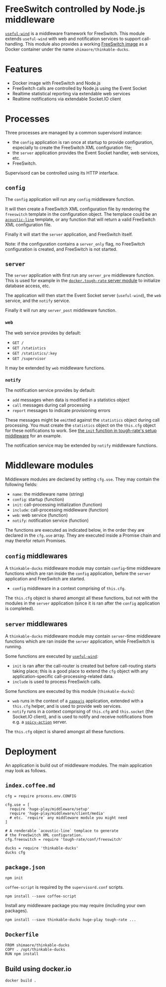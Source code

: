 FreeSwitch controlled by Node.js middleware
===========================================

[`useful-wind`](https://github.com/shimaore/useful-wind) is a middleware framework for FreeSwitch.
This module extends `useful-wind` with web and notification services to support call-handling.
This module also provides a working [FreeSwitch image](https://registry.hub.docker.com/u/shimaore/thinkable-ducks/) as a Docker container under the name `shimaore/thinkable-ducks`.

Features
========

* Docker image with FreeSwitch and Node.js
* FreeSwitch calls are controlled by Node.js using the Event Socket
* Realtime statistical reporting via extendable web services
* Realtime notifications via extendable Socket.IO client

Processes
=========

Three processes are managed by a common supervisord instance:

* the `config` application is ran once at startup to provide configuration, especially to create the FreeSwitch XML configuration file;
* the `server` application provides the Event Socket handler, web services, etc.
* FreeSwitch.

Supervisord can be controlled using its HTTP interface.

`config`
--------

The `config` application will run any `config` middleware function.

It will then create a FreeSwitch XML configuration file by rendering the `freeswitch` template in the configuration object. The templace could be an [`acoustic-line`](https://github.com/shimaore/acoustic-line) template, or any function that will return a valid FreeSwitch XML configuration file.

Finally it will start the `server` application, and FreeSwitch itself.

Note: if the configuration contains a `server_only` flag, no FreeSwitch configuration is created, and FreeSwitch is not started.

`server`
--------

The `server` application with first run any `server_pre` middleware function. This is used for example in the [`docker.tough-rate` server module](https://github.com/shimaore/docker.tough-rate/blob/master/middleware/server.coffee.md) to initialize database access, etc.

The application will then start the Event Socket server (`useful-wind`), the `web` service, and the `notify` service.

Finally it will run any `server_post` middleware function.

### `web`

The web service provides by default:

* `GET /`
* `GET /statistics`
* `GET /statistics/:key`
* `GET /supervisor`

It may be extended by `web` middleware functions.

### `notify`

The notification service provides by default:

* `add` messages when data is modified in a statistics object
* `call` messages during call processing
* `report` messages to indicate provisioning errors

These messages might be `emit`ted against the `statistics` object during call processing. You must create the `statistics` object on the `this.cfg` object for these notifications to work. See [the `init` function in tough-rate's setup middleware](https://github.com/shimaore/tough-rate/blob/master/middleware/setup.coffee.md#init) for an example.

The notification service may be extended by `notify` middleware functions.

Middleware modules
==================

Middleware modules are declared by setting `cfg.use`. They may contain the following fields:

* `name`: the middleware name (string)
* `config`: startup (function)
* `init`: call-processing initialization (function)
* `include`: call-processing middleware (function)
* `web`: web service (function)
* `notify`: notification service (function)

The functions are executed as indicated below, in the order they are declared in the `cfg.use` array.
They are executed inside a Promise chain and may therefor return Promises.

`config` middlewares
--------------------

A `thinkable-ducks` middleware module may contain `config`-time middleware functions which are ran inside the `config` application, before the `server` application and FreeSwitch are started.

* `config` middleware in a context comprising of `this.cfg`.

The `this.cfg` object is shared amongst all these functions, but not with the modules in the `server` application (since it is ran after the `config` application is completed).

`server` middlewares
--------------------

A `thinkable-ducks` middleware module may contain `server`-time middleware functions which are ran inside the `server` application, while FreeSwitch is running.

Some functions are executed by [`useful-wind`](https://github.com/shimaore/useful-wind):

* `init` is ran after the call-router is created but before call-routing starts taking place; this is a good place to extend the `cfg` object with any application-specific call-processing-related data.
* `include` is used to process FreeSwich calls.

Some functions are executed by this module (`thinkable-ducks`):

* `web` runs in the context of a [`zappajs`](https://github.com/zappajs/zappajs) application, extended with a `this.cfg` helper, and is used to provide web services.
* `notify` runs in a context comprising of `this.cfg` and `this.socket` (the Socket.IO client), and is used to notify and receive notifications from e.g. a [`spicy-action`](https://github.com/shimaore/spicy-action) server.

The `this.cfg` object is shared amongst all these functions.

Deployment
==========

An application is build out of middleware modules. The main application may look as follows.

`index.coffee.md`
-----------------

    cfg = require process.env.CONFIG

    cfg.use = [
      require 'huge-play/middleware/setup'
      require 'huge-play/middleware/client/media'
      # etc. `require` any middleware module you might need
    ]

    # A renderable `acoustic-line` templace to generate
    # the FreeSwitch XML configuration.
    cfg.freeswitch = require 'tough-rate/conf/freeswitch'

    ducks = require 'thinkable-ducks'
    ducks cfg

`package.json`
--------------

    npm init

`coffee-script` is required by the `supervisord.conf` scripts.

    npm install --save coffee-script

Install any middleware package you may require (including your own packages).

    npm install --save thinkable-ducks huge-play tough-rate ...

`Dockerfile`
------------

    FROM shimaore/thinkable-ducks
    COPY . /opt/thinkable-ducks
    RUN npm install

Build using docker.io
---------------------

    docker build .
